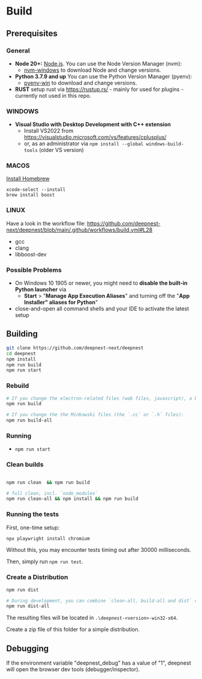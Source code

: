 # Build


## Prerequisites

### General

- **Node 20+:** [Node.js](https://nodejs.org). You can use the Node Version Manager (nvm):
  - [nvm-windows](https://github.com/coreybutler/nvm-windows/releases) to download Node and change versions.
- **Python 3.7.9 and up** You can use the Python Version Manager (pyenv):
  - [pyenv-win](https://github.com/pyenv-win/pyenv-win) to download and change versions.
- **RUST** setup rust via https://rustup.rs/ - mainly for used for plugins - currently not used in this repo.

### WINDOWS

- **Visual Studio with Desktop Development with C++ extension**
  - Install VS2022 from https://visualstudio.microsoft.com/vs/features/cplusplus/
  - or, as an administrator via `npm install --global windows-build-tools` (older VS version)

### MACOS

[Install Homebrew](https://docs.brew.sh/Installation)
```shell
xcode-select --install
brew install boost
```

### LINUX

Have a look in the workflow file: 
https://github.com/deepnest-next/deepnest/blob/main/.github/workflows/build.yml#L28

- gcc
- clang
- libboost-dev

### Possible Problems

- On Windows 10 1905 or newer, you might need to **disable the built-in Python launcher** via
  - **Start** > "**Manage App Execution Aliases**" and turning off the "**App Installer" aliases for Python**"
- close-and-open all command shells and your IDE to activate the latest setup

## Building

```sh
git clone https://github.com/deepnest-next/deepnest
cd deepnest
npm install
npm run build
npm run start
```

### Rebuild

```sh
# If you change the electron-related files (web files, javascript), a build with
npm run build

# If you change the the Minkowski files (the `.cc` or `.h` files):
npm run build-all
```

### Running

- `npm run start`

### Clean builds

```sh

npm run clean  && npm run build

# full clean, incl. `node_modules`
npm run clean-all && npm install && npm run build
```

### Running the tests
First, one-time setup:
```sh
npx playwright install chromium
```

Without this, you may encounter tests timing out after 30000 milliseconds.

Then, simply run `npm run test`.

### Create a Distribution

```sh
npm run dist

# During development, you can combine `clean-all, build-all and dist` via:
npm run dist-all
```

The resulting files will be located in `.\deepnest-<version>-win32-x64`.

Create a zip file of this folder for a simple distribution.

## Debugging

If the environment variable "deepnest_debug" has a value of "1", deepnest will open the browser dev tools (debugger/inspector).

